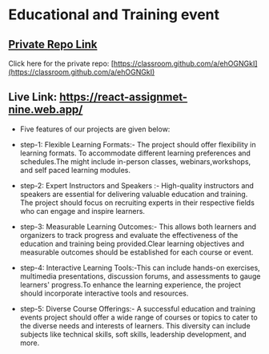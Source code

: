 # Educational and Training event

## [ Private Repo Link](https://classroom.github.com/a/ehOGNGkI)

Click here for the private repo: [https://classroom.github.com/a/ehOGNGkI](https://classroom.github.com/a/ehOGNGkI)

## Live Link:  https://react-assignmet-nine.web.app/


- Five features of our projects are given below:

- step-1: Flexible Learning Formats:- The project should offer flexibility in learning formats. To accommodate different learning preferences and schedules.The might include in-person classes, webinars,workshops, and self paced learning modules.


- step-2: Expert Instructors and Speakers :- High-quality instructors and speakers are essential for delivering valuable education and training. The project should focus on recruiting experts in their respective fields who can engage and inspire learners.


- step-3: Measurable Learning Outcomes:-  This allows both learners and organizers to track progress and evaluate the effectiveness of the education and training being provided.Clear learning objectives and measurable outcomes should be established for each course or event. 
 


 - step-4: Interactive Learning Tools:-This can include hands-on exercises, multimedia presentations, discussion forums, and assessments to gauge learners' progress.To enhance the learning experience, the project should incorporate interactive tools and resources.
  

  - step-5: Diverse Course Offerings:- A successful education and training events project should offer a wide range of courses or topics to cater to the diverse needs and interests of learners. This diversity can include subjects like technical skills, soft skills, leadership development, and more. 
